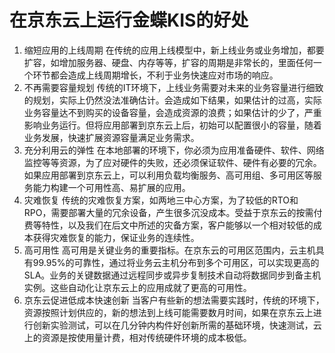 # 在京东云上运行金蝶KIS的好处

1. 缩短应用的上线周期
在传统的应用上线模型中，新上线业务或业务增加，都要扩容，如增加服务器、硬盘、内存等等，扩容的周期是非常长的，里面任何一个环节都会造成上线周期增长，不利于业务快速应对市场的响应。
2. 不再需要容量规划
传统的IT环境下，上线业务需要对未来的业务容量进行细致的规划，实际上仍然没法准确估计。会造成如下结果，如果估计的过高，实际业务容量达不到购买的设备容量，会造成资源的浪费；如果估计的少了，严重影响业务运行。但将应用部署到京东云上后，初始可以配置很小的容量，随着业务发展，快速扩展资源容量满足业务需求。
3. 充分利用云的弹性
在本地部署的环境下，你必须为应用准备硬件、软件、网络监控等等资源，为了应对硬件的失败，还必须保证软件、硬件有必要的冗余。如果应用部署到京东云上，可以利用负载均衡服务、高可用组、多可用区等服务能力构建一个可用性高、易扩展的应用。
4. 灾难恢复
传统的灾难恢复方案，如两地三中心方案，为了较低的RTO和RPO，需要部署大量的冗余设备，产生很多沉没成本。受益于京东云的按需付费等特性，以及我们在后文中所述的灾备方案，客户能够以一个相对较低的成本获得灾难恢复的能力，保证业务的连续性。
5. 高可用性
高可用是关键业务的重要指标。在京东云的可用区范围内，云主机具有99.95%的可靠性，通过将业务云主机分布到多个可用区，可以实现更高的SLA。业务的关键数据通过远程同步或异步复制技术自动将数据同步到备主机实例。这些自动化让京东云上的应用成就了更高的可用性。
6. 京东云促进低成本快速创新
当客户有些新的想法需要实践时，传统的环境下，资源按照计划供应的，新的想法到上线可能需要数月时间，如果在京东云上进行创新实验测试，可以在几分钟内构件好创新所需的基础环境，快速测试，云上的资源是按使用量计费，相对传统硬件环境的成本极低。


